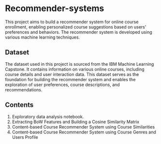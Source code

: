 # Recommender-systems
This project aims to build a recommender system for online course enrollment, enabling personalized course suggestions based on users' preferences and behaviors. The recommender system is developed using various machine learning techniques.

## Dataset
The dataset used in this project is sourced from the IBM Machine Learning Capstone. It contains information on various online courses, including course details and user interaction data. This dataset serves as the foundation for building the recommender system and enables the exploration of user preferences, course descriptions, and recommendations.

## Contents
1. Exploratory data analysis notebook.
2. Extracting BoW Features and Building a Cosine Similarity Matrix
3. Content-based Course Recommender System using Course Similarities
4. Content-based Course Recommender System using Course Genres and Users Profile
